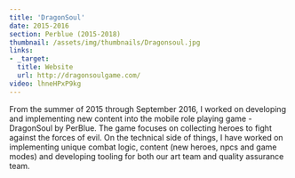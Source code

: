 ```yaml
---
title: 'DragonSoul'
date: 2015-2016
section: Perblue (2015-2018)
thumbnail: /assets/img/thumbnails/Dragonsoul.jpg
links:
- _target:
  title: Website
  url: http://dragonsoulgame.com/
video: lhneHPxP9kg
---
```


From the summer of 2015 through September 2016, I worked on developing and implementing new content into the mobile role playing game - DragonSoul by PerBlue. The game focuses on collecting heroes to fight against the forces of evil. On the technical side of things, I have worked on implementing unique combat logic, content (new heroes, npcs and game modes) and developing tooling for both our art team and quality assurance team.